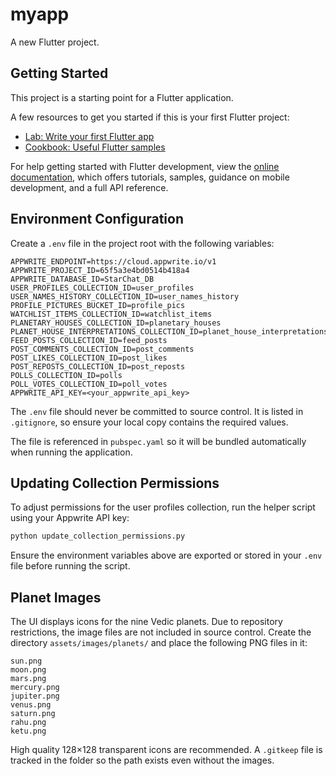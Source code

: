 # myapp

A new Flutter project.

## Getting Started

This project is a starting point for a Flutter application.

A few resources to get you started if this is your first Flutter project:

- [Lab: Write your first Flutter app](https://docs.flutter.dev/get-started/codelab)
- [Cookbook: Useful Flutter samples](https://docs.flutter.dev/cookbook)

For help getting started with Flutter development, view the
[online documentation](https://docs.flutter.dev/), which offers tutorials,
samples, guidance on mobile development, and a full API reference.

## Environment Configuration

Create a `.env` file in the project root with the following variables:

```
APPWRITE_ENDPOINT=https://cloud.appwrite.io/v1
APPWRITE_PROJECT_ID=65f5a3e4bd0514b418a4
APPWRITE_DATABASE_ID=StarChat_DB
USER_PROFILES_COLLECTION_ID=user_profiles
USER_NAMES_HISTORY_COLLECTION_ID=user_names_history
PROFILE_PICTURES_BUCKET_ID=profile_pics
WATCHLIST_ITEMS_COLLECTION_ID=watchlist_items
PLANETARY_HOUSES_COLLECTION_ID=planetary_houses
PLANET_HOUSE_INTERPRETATIONS_COLLECTION_ID=planet_house_interpretations
FEED_POSTS_COLLECTION_ID=feed_posts
POST_COMMENTS_COLLECTION_ID=post_comments
POST_LIKES_COLLECTION_ID=post_likes
POST_REPOSTS_COLLECTION_ID=post_reposts
POLLS_COLLECTION_ID=polls
POLL_VOTES_COLLECTION_ID=poll_votes
APPWRITE_API_KEY=<your_appwrite_api_key>
```

The `.env` file should never be committed to source control. It is listed in
`.gitignore`, so ensure your local copy contains the required values.

The file is referenced in `pubspec.yaml` so it will be bundled automatically when running the application.

## Updating Collection Permissions

To adjust permissions for the user profiles collection, run the helper script using your Appwrite API key:

```bash
python update_collection_permissions.py
```

Ensure the environment variables above are exported or stored in your `.env` file before running the script.

## Planet Images

The UI displays icons for the nine Vedic planets. Due to repository
restrictions, the image files are not included in source control. Create the
directory `assets/images/planets/` and place the following PNG files in it:

```
sun.png
moon.png
mars.png
mercury.png
jupiter.png
venus.png
saturn.png
rahu.png
ketu.png
```

High quality 128&times;128 transparent icons are recommended. A `.gitkeep` file
is tracked in the folder so the path exists even without the images.

